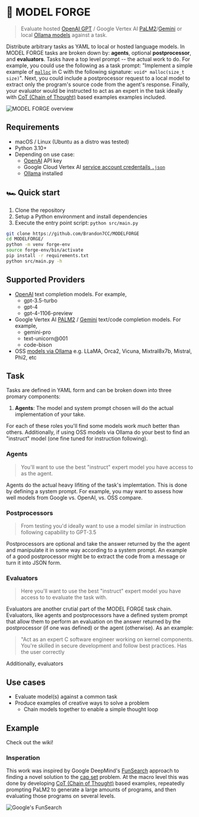 # 🔨 MODEL FORGE
> Evaluate hosted [OpenAI GPT](https://platform.openai.com/docs/models) / Google Vertex AI [PaLM2](https://ai.google.dev/models/palm)/[Gemini](https://ai.google.dev/models/gemini) or local [Ollama models](https://ollama.ai/library) against a task.

Distribute arbitrary tasks as YAML to local or hosted language models. In MODEL FORGE tasks are broken down by: **agents**, optional **postprocessor**, and **evaluators**. Tasks have a top level prompt -- the actual work to do. For example, you could use the following as a task prompt: "Implement a simple example of [`malloc`](https://man.freebsd.org/cgi/man.cgi?query=malloc&sektion=9) in C with the following signature: `void* malloc(size_t size)`". Next, you could include a postprocessor request to a local model to extract only the program's source code from the agent's response. Finally, your evaluator would be instructed to act as an expert in the task ideally with [CoT (Chain of Thought)](https://blog.research.google/2022/05/language-models-perform-reasoning-via.html) based examples examples included.

![MODEL FORGE overview](https://docs.google.com/drawings/d/e/2PACX-1vRRMnmfZVHKacgjdbmthm_I_Cm1pPbgf9Pk1crOPf44V0Uon3A3rSmlvGxHaZc_NUz5VirkEYD4furM/pub?w=2467&h=484)

## Requirements
* macOS / Linux (Ubuntu as a distro was tested)
* Python 3.10+
* Depending on use case:
  * [OpenAI](https://openai.com/blog/openai-api) API key
  * Google Cloud Vertex AI [service account credentails `.json`](https://cloud.google.com/iam/docs/keys-create-delete#creating)
  * [Ollama](https://github.com/jmorganca/ollama) installed


## 🏎️ Quick start
1. Clone the repository
2. Setup a Python environment and install dependencies
3. Execute the entry point script: `python src/main.py`
```sh
git clone https://github.com/Brandon7CC/MODELFORGE
cd MODELFORGE/
python -m venv forge-env
source forge-env/bin/activate
pip install -r requirements.txt
python src/main.py -h
```

## Supported Providers
* [OpenAI](https://platform.openai.com/docs/models) text completion models. For example,
  * gpt-3.5-turbo
  * gpt-4
  * gpt-4-1106-preview
* Google Vertex AI [PALM2](https://ai.google.dev/models/palm) / [Gemini](https://ai.google.dev/models/gemini) text/code completion models. For example,
  * gemini-pro
  * text-unicorn@001
  * code-bison
* OSS [models via Ollama](https://ollama.ai/library) e.g. LLaMA, Orca2, Vicuna, Mixtral8x7b, Mistral, Phi2, etc

## Task
Tasks are defined in YAML form and can be broken down into three promary components: 
1. **Agents**: The model and system prompt chosen will do the actual implementation of your take.


For each of these roles you'll find some models work *much* better than others. Additionally, if using OSS models via Ollama do your best to find an "instruct" model (one fine tuned for instruction following).

### Agents
> You'll want to use the best "instruct" expert model you have access to as the agent. 

Agents do the actual heavy lifiting of the task's implemtation. This is done by defining a system prompt. For example, you may want to assess how well models from Google vs. OpenAI, vs. OSS compare. 

### Postprocessors
> From testing you'd ideally want to use a model similar in instruction following capability to GPT-3.5

Postprocessors are optional and take the answer returned by the the agent and manipulate it in some way according to a system prompt. An example of a good postprocessor might be to extract the code from a message or turn it into JSON form.

### Evaluators
> Here you'll want to use the best "instruct" expert model you have access to to evaluate the task with.

Evaluators are another crutial part of the MODEL FORGE task chain. Evaluators, like agents and postprocessors have a defined system prompt that allow them to perform an evaluation on the answer returned by the postprocessor (if one was defined) or the agent (otherwise). As an example: 

> "Act as an expert C software engineer working on kernel components. You're skilled in secure development and follow best practices. Has the user correctly 

Additionally, evaluators 



## Use cases
* Evaluate model(s) against a common task
* Produce examples of creative ways to solve a problem
  * Chain models together to enable a simple thought loop

## Example
Check out the wiki! 

### Insperation
This work was inspired by Google DeepMind's [FunSearch](https://deepmind.google/discover/blog/funsearch-making-new-discoveries-in-mathematical-sciences-using-large-language-models/) approach to finding a novel solution to the [cap set](https://en.wikipedia.org/wiki/Cap_set) problem. At the macro level this was done by developing [CoT (Chain of Thought)](https://blog.research.google/2022/05/language-models-perform-reasoning-via.html) based examples, repeatedly prompting PaLM2 to generate a large amounts of programs, and then evaluating those programs on several levels. 

![Google's FunSearch](https://lh3.googleusercontent.com/mIlL5zg4-gbYvIdCuBB5SmzPzbC1yUghYgIwYR89pEJpgc4f00OhDpd6SRM_MXNi1XSqJJpFe_yeFXHZShLr3syM0SFSxtuqJzdaEgX8fsvCW1SN=w1232-rw)